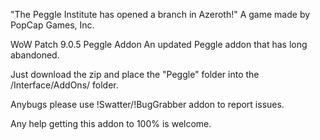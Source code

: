 "The Peggle Institute has opened a branch in Azeroth!"
A game made by PopCap Games, Inc. 

WoW Patch 9.0.5 Peggle Addon
An updated Peggle addon that has long abandoned.

Just download the zip and place the "Peggle" folder into the /Interface/AddOns/ folder.

Anybugs please use !Swatter/!BugGrabber addon to report issues.

Any help getting this addon to 100% is welcome.
